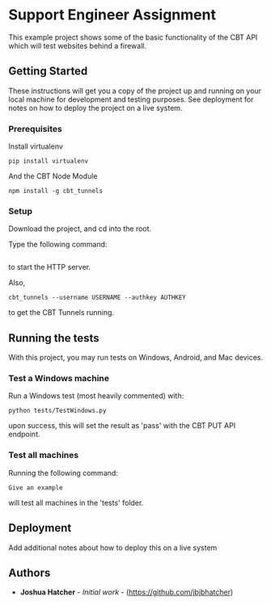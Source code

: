 # Support Engineer Assignment

This example project shows some of the basic functionality of the CBT API which will test websites behind a firewall.

## Getting Started

These instructions will get you a copy of the project up and running on your local machine for development and testing purposes. See deployment for notes on how to deploy the project on a live system.

### Prerequisites
Install virtualenv

```
pip install virtualenv
```

And the CBT Node Module

```
npm install -g cbt_tunnels
```

### Setup

Download the project, and cd into the root.

Type the following command:

```

```
to start the HTTP server.

Also,

```
cbt_tunnels --username USERNAME --authkey AUTHKEY
```
to get the CBT Tunnels running.

## Running the tests

With this project, you may run tests on Windows, Android, and Mac devices.

### Test a Windows machine

Run a Windows test (most heavily commented) with:

```
python tests/TestWindows.py
```
upon success, this will set the result as 'pass' with the CBT PUT API endpoint.

### Test all machines

Running the following command:

```
Give an example
```
will test all machines in the 'tests' folder.

## Deployment

Add additional notes about how to deploy this on a live system

## Authors

* **Joshua Hatcher** - *Initial work* - (https://github.com/jbjbhatcher)
